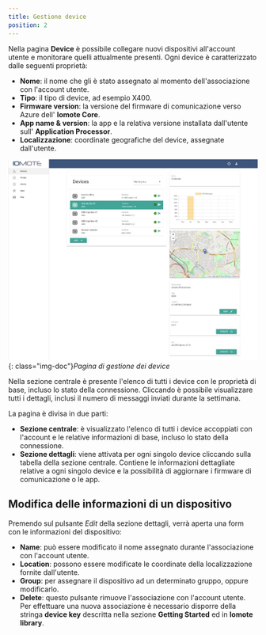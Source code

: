 ```yaml
---
title: Gestione device
position: 2
---
```


Nella pagina **Device** è possibile collegare nuovi dispositivi all'account utente e monitorare quelli attualmente presenti. Ogni device è caratterizzato dalle seguenti proprietà:

- **Nome**: il nome che gli è stato assegnato al momento dell'associazione con l'account utente.
- **Tipo**: il tipo di device, ad esempio X400.
- **Firmware version**: la versione del firmware di comunicazione verso Azure dell' **Iomote Core**.
- **App name & version**: la app e la relativa versione installata dall'utente sull' **Application Processor**.
- **Localizzazione**: coordinate geografiche del device, assegnate dall'utente.

![Devices](./images/devices.jpg){: class="img-doc"}*Pagina di gestione dei device*

Nella sezione centrale è presente l'elenco di tutti i device con le proprietà di base, incluso lo stato della connessione. Cliccando è possibile visualizzare tutti i dettagli, inclusi il numero di messaggi inviati durante la settimana.

La pagina è divisa in due parti:
- **Sezione centrale**: è visualizzato l'elenco di tutti i device accoppiati con l'account e le relative informazioni di base, incluso lo stato della connessione. 
- **Sezione dettagli**: viene attivata per ogni singolo device cliccando sulla tabella della sezione centrale. Contiene le informazioni dettagliate relative a ogni singolo device e la possibilità di aggiornare i firmware di comunicazione o le app. 


## Modifica delle informazioni di un dispositivo
Premendo sul pulsante *Edit* della sezione dettagli, verrà aperta una form con le informazioni del dispositivo:
- **Name**: può essere modificato il nome assegnato durante l'associazione con l'account utente.
- **Location**: possono essere modificate le coordinate della localizzazione fornite dall'utente.
- **Group**: per assegnare il dispositivo ad un determinato gruppo, oppure modificarlo.
- **Delete**: questo pulsante rimuove l'associazione con l'account utente. Per effettuare una nuova associazione è necessario disporre della stringa **device key** descritta nella sezione **Getting Started** ed in **Iomote library**.
